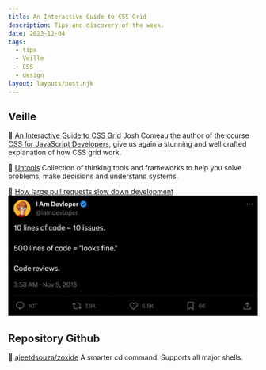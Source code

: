 ```yaml
---
title: An Interactive Guide to CSS Grid
description: Tips and discovery of the week.
date: 2023-12-04
tags:
  - tips
  - Veille
  - CSS
  - design
layout: layouts/post.njk
---
```

## Veille

📗 [An Interactive Guide to CSS Grid](https://www.joshwcomeau.com/css/interactive-guide-to-grid/)
Josh Comeau the author of the course [CSS for JavaScript Developers](https://css-for-js.dev/), give us again a stunning and well crafted explanation of how CSS grid work. 

📗 [Untools](https://untools.co/)
Collection of thinking tools and frameworks to help you solve problems, make decisions and understand systems.

📗 [How large pull requests slow down development](https://graphite.dev/blog/how-large-prs-slow-down-development)
![Christmas Parrot](/img/2023-12-04/joke-pr.png)

## Repository Github

🐙 [ajeetdsouza/zoxide](https://github.com/ajeetdsouza/zoxide)
A smarter cd command. Supports all major shells.